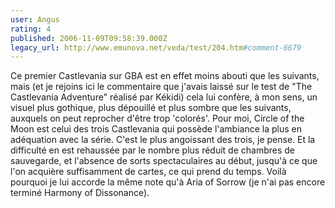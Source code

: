 ```yaml
---
user: Angus
rating: 4
published: 2006-11-09T09:58:39.000Z
legacy_url: http://www.emunova.net/veda/test/204.htm#comment-6679
---
```

Ce premier Castlevania sur GBA est en effet moins abouti que les suivants, mais (et je rejoins ici le commentaire que j'avais laissé sur le test de "The Castlevania Adventure" réalisé par Kékidi) cela lui confère, à mon sens, un visuel plus gothique, plus dépouillé et plus sombre que les suivants, auxquels on peut reprocher d'être trop 'colorés'. Pour moi, Circle of the Moon est celui des trois Castlevania qui possède l'ambiance la plus en adéquation avec la série. C'est le plus angoissant des trois, je pense. Et la difficulté en est rehaussée par le nombre plus réduit de chambres de sauvegarde, et l'absence de sorts spectaculaires au début, jusqu'à ce que l'on acquière suffisamment de cartes, ce qui prend du temps. Voilà pourquoi je lui accorde la même note qu'à Aria of Sorrow (je n'ai pas encore terminé Harmony of Dissonance).